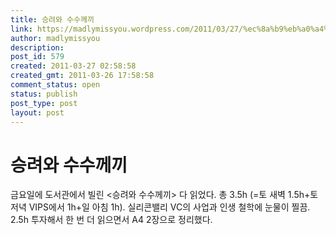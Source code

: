 ```yaml
---
title: 승려와 수수께끼
link: https://madlymissyou.wordpress.com/2011/03/27/%ec%8a%b9%eb%a0%a4%ec%99%80-%ec%88%98%ec%88%98%ea%bb%98%eb%81%bc/
author: madlymissyou
description: 
post_id: 579
created: 2011-03-27 02:58:58
created_gmt: 2011-03-26 17:58:58
comment_status: open
status: publish
post_type: post
layout: post
---
```


# 승려와 수수께끼

금요일에 도서관에서 빌린 <승려와 수수께끼> 다 읽었다. 총 3.5h (=토 새벽 1.5h+토 저녁 VIPS에서 1h+일 아침 1h). 실리콘밸리 VC의 사업과 인생 철학에 눈물이 찔끔. 2.5h 투자해서 한 번 더 읽으면서 A4 2장으로 정리했다.